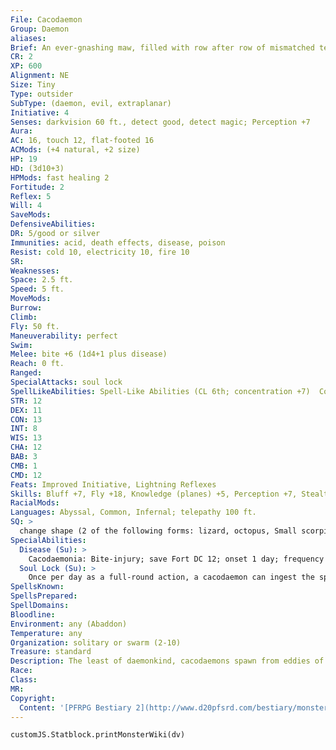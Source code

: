 ```yaml
---
File: Cacodaemon
Group: Daemon
aliases: 
Brief: An ever-gnashing maw, filled with row after row of mismatched teeth, dominates this frightful creature's orb-like body.
CR: 2
XP: 600
Alignment: NE
Size: Tiny
Type: outsider
SubType: (daemon, evil, extraplanar)
Initiative: 4
Senses: darkvision 60 ft., detect good, detect magic; Perception +7
Aura: 
AC: 16, touch 12, flat-footed 16
ACMods: (+4 natural, +2 size)
HP: 19
HD: (3d10+3)
HPMods: fast healing 2
Fortitude: 2
Reflex: 5
Will: 4
SaveMods: 
DefensiveAbilities: 
DR: 5/good or silver
Immunities: acid, death effects, disease, poison
Resist: cold 10, electricity 10, fire 10
SR: 
Weaknesses: 
Space: 2.5 ft.
Speed: 5 ft.
MoveMods: 
Burrow: 
Climb: 
Fly: 50 ft.
Maneuverability: perfect
Swim: 
Melee: bite +6 (1d4+1 plus disease)
Reach: 0 ft.
Ranged: 
SpecialAttacks: soul lock
SpellLikeAbilities: Spell-Like Abilities (CL 6th; concentration +7)  Constant-detect good, detect magic  At Will-invisibility (self only)  3/day-lesser confusion (DC 12)  1/week-commune (CL 12th, six questions)
STR: 12
DEX: 11
CON: 13
INT: 8
WIS: 13
CHA: 12
BAB: 3
CMB: 1
CMD: 12
Feats: Improved Initiative, Lightning Reflexes
Skills: Bluff +7, Fly +18, Knowledge (planes) +5, Perception +7, Stealth +14
RacialMods: 
Languages: Abyssal, Common, Infernal; telepathy 100 ft.
SQ: >
  change shape (2 of the following forms: lizard, octopus, Small scorpion, venomous snake, polymorph)
SpecialAbilities:
  Disease (Su): >
    Cacodaemonia: Bite-injury; save Fort DC 12; onset 1 day; frequency 1/day; effect 1d2 Wis damage, cure 2 consecutive saves. In addition to the normal effects of the disease, as long as a victim is infected, the cacodaemon can telepathically communicate with the creature over any distance (as long as they remain on the same plane).
  Soul Lock (Su): >
    Once per day as a full-round action, a cacodaemon can ingest the spirit of any sentient creature that has died within the last minute. This causes a soul gem to grow inside of the cacodaemon's gut, which it can regurgitate as a standard action. A soul gem is a fine-sized object with 1 hit point and hardness 2. Destroying a soul gem frees the soul within, though it does not return the deceased creature to life. This is a death effect. Any attempt to resurrect a body whose soul is trapped in a soul gem requires a DC 12 caster level check. Failure results in the spell having no effect, while success shatters the victim's soul gem and returns the creature to life as normal. If the soul gem rests in an unholy location, such as that created by the spell unhallow, the DC of this caster level check increases by +2. The caster level check DC is Charisma-based.  Any evil outsider can, as a standard action, ingest a soul gem. Doing so frees the soul within, but condemns it to one of the lower planes (though the soul can be returned to life as normal). The outsider gains fast healing 2 for a number of rounds equal to its Hit Dice.
SpellsKnown: 
SpellsPrepared: 
SpellDomains: 
Bloodline: 
Environment: any (Abaddon)
Temperature: any
Organization: solitary or swarm (2-10)
Treasure: standard
Description: The least of daemonkind, cacodaemons spawn from eddies of angry, violent, and demented souls amid the mists of Abaddon. Dim-witted but utterly evil, they endlessly seek to cause pain and indulge their hunger for mortal souls. Many more powerful fiends keep cacodaemons as pets, if only to be able to harvest the tiny creatures' soul gems. A 7th-level spellcaster can gain a cacodaemon as a familiar if she has the Improved Familiar feat.
Race: 
Class: 
MR: 
Copyright:
  Content: '[PFRPG Bestiary 2](http://www.d20pfsrd.com/bestiary/monster-listings/outsiders/daemons/cacodaemon)'
---
```

```dataviewjs
customJS.Statblock.printMonsterWiki(dv)
```
